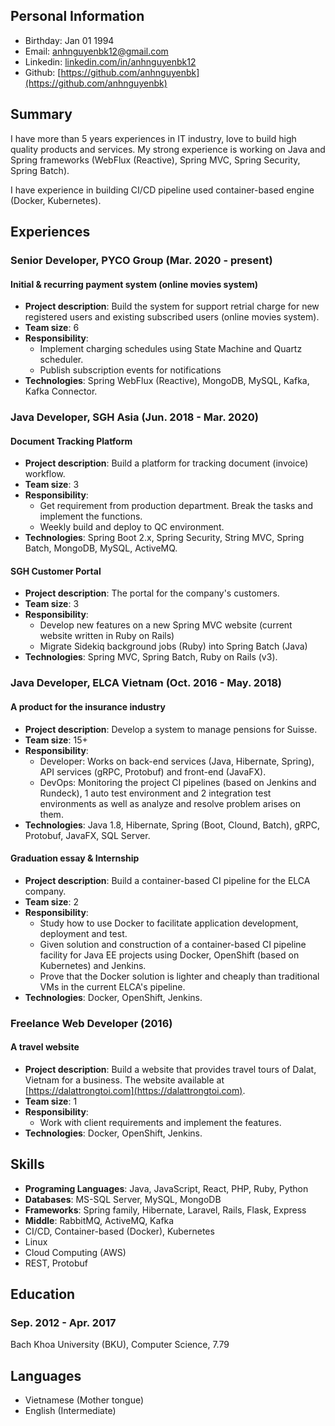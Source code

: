 ## Personal Information
- Birthday: Jan 01 1994
- Email: anhnguyenbk12@gmail.com
- Linkedin: [linkedin.com/in/anhnguyenbk12](https://www.linkedin.com/in/anhnguyenbk12)
- Github: [https://github.com/anhnguyenbk](https://github.com/anhnguyenbk)

## Summary

I have more than 5 years experiences in IT industry, love to build high quality products and services. My strong experience is working on Java and Spring frameworks (WebFlux (Reactive), Spring MVC, Spring Security, Spring Batch).

I have experience in building CI/CD pipeline used container-based engine (Docker, Kubernetes).

## Experiences

### Senior Developer, PYCO Group (Mar. 2020 - present)

#### Initial & recurring payment system (online movies system)

- **Project description**: Build the system for support retrial charge for new registered users and existing subscribed users (online movies system).
- **Team size**: 6
- **Responsibility**:
    - Implement charging schedules using State Machine and Quartz scheduler.
    - Publish subscription events for notifications
- **Technologies**: Spring WebFlux (Reactive), MongoDB, MySQL, Kafka, Kafka Connector.

### Java Developer, SGH Asia (Jun. 2018 - Mar. 2020)

#### Document Tracking Platform

- **Project description**: Build a platform for tracking document (invoice) workflow.
- **Team size**: 3
- **Responsibility**:
    - Get requirement from production department. Break the tasks and implement the functions.
    - Weekly build and deploy to QC environment.
- **Technologies**: Spring Boot 2.x, Spring Security, String MVC, Spring Batch, MongoDB, MySQL, ActiveMQ.

#### SGH Customer Portal

- **Project description**: The portal for the company's customers.
- **Team size**: 3
- **Responsibility**:
    - Develop new features on a new Spring MVC website (current website written in Ruby on Rails)
    - Migrate Sidekiq background jobs (Ruby) into Spring Batch (Java)
- **Technologies**: Spring MVC, Spring Batch, Ruby on Rails (v3).

### Java Developer, ELCA Vietnam (Oct. 2016 - May. 2018)

#### A product for the insurance industry

- **Project description**: Develop a system to manage pensions for Suisse.
- **Team size**: 15+
- **Responsibility**:
    - Developer: Works on back-end services (Java, Hibernate, Spring), API services (gRPC, Protobuf) and front-end (JavaFX).
    - DevOps: Monitoring the project CI pipelines (based on Jenkins and Rundeck), 1 auto test environment and 2 integration test environments as well as analyze and resolve problem arises on them.
- **Technologies**: Java 1.8, Hibernate, Spring (Boot, Clound, Batch), gRPC, Protobuf, JavaFX, SQL Server.

#### Graduation essay & Internship

- **Project description**: Build a container-based CI pipeline for the ELCA company.
- **Team size**: 2
- **Responsibility**:
    - Study how to use Docker to facilitate application development, deployment and test.
    - Given solution and construction of a container-based CI pipeline facility for Java EE projects using Docker, OpenShift (based on Kubernetes) and Jenkins.
    - Prove that the Docker solution is lighter and cheaply than traditional VMs in the current ELCA's pipeline.
- **Technologies**: Docker, OpenShift, Jenkins.

### Freelance Web Developer (2016)

#### A travel website

- **Project description**: Build a website that provides travel tours of Dalat, Vietnam for a business. The website available at [https://dalattrongtoi.com](https://dalattrongtoi.com).
- **Team size**: 1
- **Responsibility**:
    - Work with client requirements and implement the features.
- **Technologies**: Docker, OpenShift, Jenkins.

## Skills

- **Programing Languages**: Java, JavaScript, React, PHP, Ruby, Python
- **Databases**: MS-SQL Server, MySQL, MongoDB
- **Frameworks**: Spring family, Hibernate, Laravel, Rails, Flask, Express
- **Middle**: RabbitMQ, ActiveMQ, Kafka
- CI/CD, Container-based (Docker), Kubernetes
- Linux
- Cloud Computing (AWS)
- REST, Protobuf

## Education

### Sep. 2012 - Apr. 2017
Bach Khoa University (BKU), Computer Science, 7.79

## Languages
- Vietnamese (Mother tongue)
- English (Intermediate)
